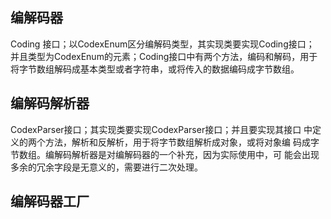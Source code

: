 ## 编解码器
Coding 接口；以CodexEnum区分编解码类型，其实现类要实现Coding接口；
并且类型为CodexEnum的元素；Coding接口中有两个方法，编码和解码，用于
将字节数组解码成基本类型或者字符串，或将传入的数据编码成字节数组。

## 编解码解析器
CodexParser接口；其实现类要实现CodexParser接口；并且要实现其接口
中定义的两个方法，解析和反解析，用于将字节数组解析成对象，或将对象编
码成字节数组。编解码解析器是对编解码器的一个补充，因为实际使用中，可
能会出现多余的冗余字段是无意义的，需要进行二次处理。

## 编解码器工厂


